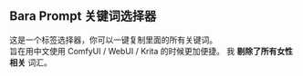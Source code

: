 ## Bara Prompt 关键词选择器
这是一个标签选择器，你可以一键复制里面的所有关键词。  
旨在用中文使用 ComfyUI / WebUI / Krita 的时候更加便捷。
我 **剔除了所有女性相关** 词汇。

